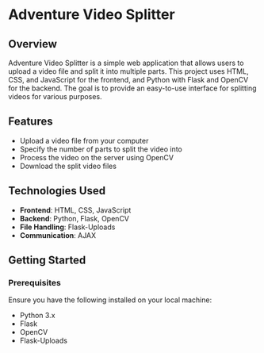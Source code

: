 # Adventure Video Splitter

## Overview

Adventure Video Splitter is a simple web application that allows users to upload a video file and split it into multiple parts. This project uses HTML, CSS, and JavaScript for the frontend, and Python with Flask and OpenCV for the backend. The goal is to provide an easy-to-use interface for splitting videos for various purposes.

## Features

- Upload a video file from your computer
- Specify the number of parts to split the video into
- Process the video on the server using OpenCV
- Download the split video files

## Technologies Used

- **Frontend**: HTML, CSS, JavaScript
- **Backend**: Python, Flask, OpenCV
- **File Handling**: Flask-Uploads
- **Communication**: AJAX

## Getting Started

### Prerequisites

Ensure you have the following installed on your local machine:

- Python 3.x
- Flask
- OpenCV
- Flask-Uploads


